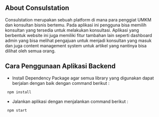 ## About Consulstation

Consulstation merupakan sebuah platform di mana para penggiat UMKM dan konsultan bisnis bertemu. Pada aplikasi ini pengguna bisa memilih konsultan yang tersedia untuk melakukan konsultasi. Aplikasi yang berbentuk website ini juga memiliki fitur tambahan lain seperti dashboard admin yang bisa melihat pengajuan untuk menjadi konsultan yang masuk dan juga content management system untuk artikel yang nantinya bisa dilihat oleh semua orang.
## Cara Penggunaan Aplikasi Backend

- Install Dependency Package agar semua library yang digunakan dapat berjalan dengan baik dengan command berikut :

 ```cmd
  npm install
  ```

- Jalankan aplikasi dengan menjalankan command berikut :

 ```cmd
  npm start
  ```
